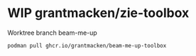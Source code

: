# WIP grantmacken/zie-toolbox

Worktree branch beam-me-up


```
podman pull ghcr.io/grantmacken/beam-me-up-toolbox

```



















